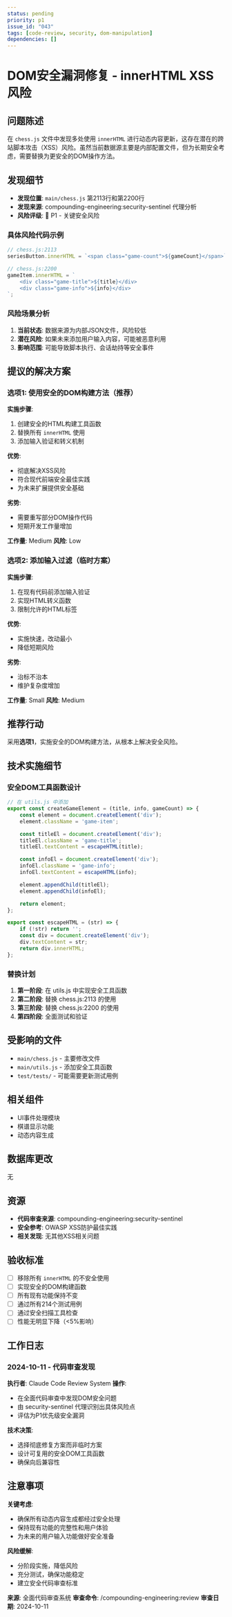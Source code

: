 ```yaml
---
status: pending
priority: p1
issue_id: "043"
tags: [code-review, security, dom-manipulation]
dependencies: []
---
```


# DOM安全漏洞修复 - innerHTML XSS风险

## 问题陈述

在 `chess.js` 文件中发现多处使用 `innerHTML` 进行动态内容更新，这存在潜在的跨站脚本攻击（XSS）风险。虽然当前数据源主要是内部配置文件，但为长期安全考虑，需要替换为更安全的DOM操作方法。

## 发现细节

- **发现位置**: `main/chess.js` 第2113行和第2200行
- **发现来源**: compounding-engineering:security-sentinel 代理分析
- **风险评级**: 🔴 P1 - 关键安全风险

### 具体风险代码示例

```javascript
// chess.js:2113
seriesButton.innerHTML = `<span class="game-count">${gameCount}</span>`;

// chess.js:2200
gameItem.innerHTML = `
    <div class="game-title">${title}</div>
    <div class="game-info">${info}</div>
`;
```

### 风险场景分析

1. **当前状态**: 数据来源为内部JSON文件，风险较低
2. **潜在风险**: 如果未来添加用户输入内容，可能被恶意利用
3. **影响范围**: 可能导致脚本执行、会话劫持等安全事件

## 提议的解决方案

### 选项1: 使用安全的DOM构建方法（推荐）

**实施步骤**:
1. 创建安全的HTML构建工具函数
2. 替换所有 `innerHTML` 使用
3. 添加输入验证和转义机制

**优势**:
- 彻底解决XSS风险
- 符合现代前端安全最佳实践
- 为未来扩展提供安全基础

**劣势**:
- 需要重写部分DOM操作代码
- 短期开发工作量增加

**工作量**: Medium
**风险**: Low

### 选项2: 添加输入过滤（临时方案）

**实施步骤**:
1. 在现有代码前添加输入验证
2. 实现HTML转义函数
3. 限制允许的HTML标签

**优势**:
- 实施快速，改动最小
- 降低短期风险

**劣势**:
- 治标不治本
- 维护复杂度增加

**工作量**: Small
**风险**: Medium

## 推荐行动

采用**选项1**，实施安全的DOM构建方法，从根本上解决安全风险。

## 技术实施细节

### 安全DOM工具函数设计

```javascript
// 在 utils.js 中添加
export const createGameElement = (title, info, gameCount) => {
    const element = document.createElement('div');
    element.className = 'game-item';

    const titleEl = document.createElement('div');
    titleEl.className = 'game-title';
    titleEl.textContent = escapeHTML(title);

    const infoEl = document.createElement('div');
    infoEl.className = 'game-info';
    infoEl.textContent = escapeHTML(info);

    element.appendChild(titleEl);
    element.appendChild(infoEl);

    return element;
};

export const escapeHTML = (str) => {
    if (!str) return '';
    const div = document.createElement('div');
    div.textContent = str;
    return div.innerHTML;
};
```

### 替换计划

1. **第一阶段**: 在 utils.js 中实现安全工具函数
2. **第二阶段**: 替换 chess.js:2113 的使用
3. **第三阶段**: 替换 chess.js:2200 的使用
4. **第四阶段**: 全面测试和验证

## 受影响的文件

- `main/chess.js` - 主要修改文件
- `main/utils.js` - 添加安全工具函数
- `test/tests/` - 可能需要更新测试用例

## 相关组件

- UI事件处理模块
- 棋谱显示功能
- 动态内容生成

## 数据库更改

无

## 资源

- **代码审查来源**: compounding-engineering:security-sentinel
- **安全参考**: OWASP XSS防护最佳实践
- **相关发现**: 无其他XSS相关问题

## 验收标准

- [ ] 移除所有 `innerHTML` 的不安全使用
- [ ] 实现安全的DOM构建函数
- [ ] 所有现有功能保持不变
- [ ] 通过所有214个测试用例
- [ ] 通过安全扫描工具检查
- [ ] 性能无明显下降（<5%影响）

## 工作日志

### 2024-10-11 - 代码审查发现
**执行者**: Claude Code Review System
**操作**:
- 在全面代码审查中发现DOM安全问题
- 由 security-sentinel 代理识别出具体风险点
- 评估为P1优先级安全漏洞

**技术决策**:
- 选择彻底修复方案而非临时方案
- 设计可复用的安全DOM工具函数
- 确保向后兼容性

## 注意事项

**关键考虑**:
- 确保所有动态内容生成都经过安全处理
- 保持现有功能的完整性和用户体验
- 为未来的用户输入功能做好安全准备

**风险缓解**:
- 分阶段实施，降低风险
- 充分测试，确保功能稳定
- 建立安全代码审查标准

**来源**: 全面代码审查系统
**审查命令**: /compounding-engineering:review
**审查日期**: 2024-10-11